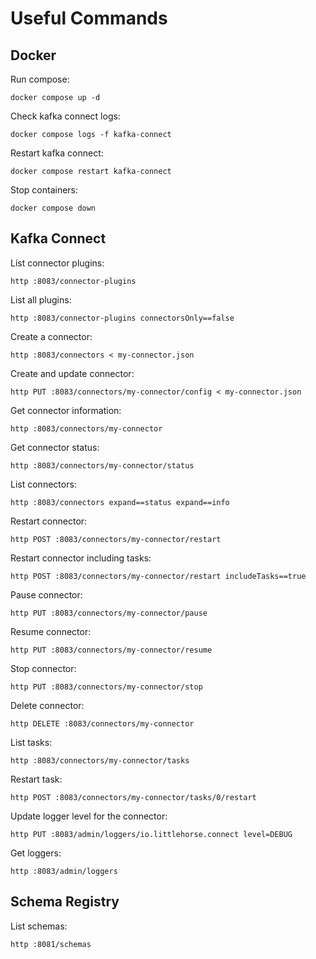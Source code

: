 # Useful Commands

## Docker

Run compose:

```shell
docker compose up -d
```

Check kafka connect logs:

```shell
docker compose logs -f kafka-connect
```

Restart kafka connect:

```shell
docker compose restart kafka-connect
```

Stop containers:

```shell
docker compose down
```

## Kafka Connect

List connector plugins:

```shell
http :8083/connector-plugins
```

List all plugins:

```shell
http :8083/connector-plugins connectorsOnly==false
```

Create a connector:

```shell
http :8083/connectors < my-connector.json
```

Create and update connector:

```shell
http PUT :8083/connectors/my-connector/config < my-connector.json
```

Get connector information:

```shell
http :8083/connectors/my-connector
```

Get connector status:

```shell
http :8083/connectors/my-connector/status
```

List connectors:

```shell
http :8083/connectors expand==status expand==info
```

Restart connector:

```shell
http POST :8083/connectors/my-connector/restart
```

Restart connector including tasks:

```shell
http POST :8083/connectors/my-connector/restart includeTasks==true
```

Pause connector:

```shell
http PUT :8083/connectors/my-connector/pause
```

Resume connector:

```shell
http PUT :8083/connectors/my-connector/resume
```

Stop connector:

```shell
http PUT :8083/connectors/my-connector/stop
```

Delete connector:

```shell
http DELETE :8083/connectors/my-connector
```

List tasks:

```shell
http :8083/connectors/my-connector/tasks
```

Restart task:

```shell
http POST :8083/connectors/my-connector/tasks/0/restart
```

Update logger level for the connector:

```shell
http PUT :8083/admin/loggers/io.littlehorse.connect level=DEBUG
```

Get loggers:

```shell
http :8083/admin/loggers
```

## Schema Registry

List schemas:

```shell
http :8081/schemas
```
